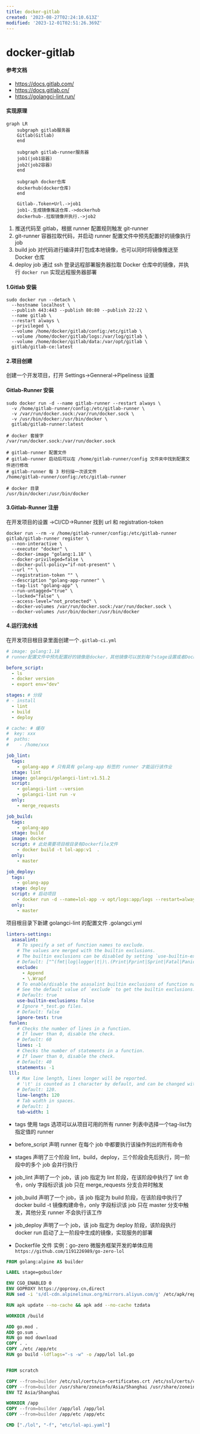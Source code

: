 ```yaml
---
title: docker-gitlab
created: '2023-08-27T02:24:10.613Z'
modified: '2023-12-01T02:51:26.369Z'
---
```


# docker-gitlab

#### 参考文档
- https://docs.gitlab.com/
- https://docs.gitlab.cn/
- https://golangci-lint.run/

#### 实现原理
```mermaid
graph LR
    subgraph gitlab服务器
    Gitlab(Gitlab)
    end

    subgraph gitlab-runner服务器
    job1(job1容器)
    job2(job2容器)
    end

    subgraph docker仓库
    dockerhub(docker仓库)
    end

    Gitlab-.Token+Url.->job1
    job1-.生成镜像推送仓库.->dockerhub
    dockerhub-.拉取镜像并执行.->job2

```
1. 推送代码至 gitlab，根据 runner 配置规则触发 git-runner
2. git-runner 容器拉取代码，并启动 runner 配置文件中预先配置好的镜像执行 job
3. build job 对代码进行编译并打包成本地镜像，也可以同时将镜像推送至 Docker 仓库
4. deploy job 通过 ssh 登录远程部署服务器拉取 Docker 仓库中的镜像，并执行 `docker run` 实现远程服务器部署

#### 1.Gitlab 安装

```shell
sudo docker run --detach \
  --hostname localhost \
  --publish 443:443 --publish 80:80 --publish 22:22 \
  --name gitlab \
  --restart always \
  --privileged \
  --volume /home/docker/gitlab/config:/etc/gitlab \
  --volume /home/docker/gitlab/logs:/var/log/gitlab \
  --volume /home/docker/gitlab/data:/var/opt/gitlab \
  gitlab/gitlab-ce:latest
```
#### 2.项目创建
创建一个开发项目，打开 Settings->Genneral->Pipeliness 设置

#### Gitlab-Runner 安装

```shell
sudo docker run -d --name gitlab-runner --restart always \
  -v /home/gitlab-runner/config:/etc/gitlab-runner \
  -v /var/run/docker.sock:/var/run/docker.sock \
  -v /usr/bin/docker:/usr/bin/docker \
  gitlab/gitlab-runner:latest
```

```shell
# docker 套接字
/var/run/docker.sock:/var/run/docker.sock

# gitlab-runner 配置文件
# gitlab-runner 启动后可以在 /home/gitlab-runner/config 文件夹中找到配置文件进行修改
# gitlab-runner 每 3 秒扫描一次该文件
/home/gitlab-runner/config:/etc/gitlab-runner

# docker 目录
/usr/bin/docker:/usr/bin/docker
```

#### 3.Gitlab-Runner 注册
在开发项目的设置 ->CI/CD->Runner 找到 url 和 registration-token

```shell
docker run --rm -v /home/gitlab-runner/config:/etc/gitlab-runner gitlab/gitlab-runner register \
  --non-interactive \
  --executor "docker" \
  --docker-image "golang:1.18" \
  --docker-privileged=false \
  --docker-pull-policy="if-not-present" \
  --url "" \
  --registration-token "" \
  --description "golang-app-runner" \
  --tag-list "golang-app" \
  --run-untagged="true" \
  --locked="false" \
  --access-level="not_protected" \
  --docker-volumes /var/run/docker.sock:/var/run/docker.sock \
  --docker-volumes /usr/bin/docker:/usr/bin/docker
```

#### 4.运行流水线
在开发项目根目录里面创建一个`.gitlab-ci.yml`

```yaml
# image: golang:1.18 
# runner配置文件中预先配置好的镜像是docker，其他镜像可以放到每个stage设置或者Dockerfile文件设置

before_script:
  - ls
  - docker version
  - export env="dev"

stages: # 分段
# - install
  - lint
  - build
  - deploy

# cache: # 缓存
#  key: xxx
#  paths:
#    - /home/xxx

job_lint:
  tags:
    - golang-app # 只有具有 golang-app 标签的 runner 才能运行该作业
  stage: lint
  image: golangci/golangci-lint:v1.51.2
  script:
    - golangci-lint --version
    - golangci-lint run -v
  only:
    - merge_requests

job_build:
  tags:
    - golang-app
  stage: build
  image: docker
  script: # 此处需要项目根目录有Dockerfile文件
    - docker build -t lol-app:v1  .
  only:
    - master

job_deploy:
  tags:
    - golang-app
  stage: deploy
  script: # 启动项目
    - docker run -d --name=lol-app -v opt/logs:app/logs --restart=always lol-app:v1
  only:
    - master
```

项目根目录下新建 golangci-lint 的配置文件 .golangci.yml
```yaml
linters-settings:
  asasalint:
    # To specify a set of function names to exclude.
    # The values are merged with the builtin exclusions.
    # The builtin exclusions can be disabled by setting `use-builtin-exclusions` to `false`.
    # Default: ["^(fmt|log|logger|t|)\.(Print|Fprint|Sprint|Fatal|Panic|Error|Warn|Warning|Info|Debug|Log)(|f|ln)$"]
    exclude:
      - Append
      - \.Wrapf
    # To enable/disable the asasalint builtin exclusions of function names.
    # See the default value of `exclude` to get the builtin exclusions.
    # Default: true
    use-builtin-exclusions: false
    # Ignore *_test.go files.
    # Default: false
    ignore-test: true
 funlen:
    # Checks the number of lines in a function.
    # If lower than 0, disable the check.
    # Default: 60
    lines: -1
    # Checks the number of statements in a function.
    # If lower than 0, disable the check.
    # Default: 40
    statements: -1
 lll:
    # Max line length, lines longer will be reported.
    # '\t' is counted as 1 character by default, and can be changed with the tab-width option.
    # Default: 120.
    line-length: 120
    # Tab width in spaces.
    # Default: 1
    tab-width: 1
```
- tags
使用 tags 选项可以从项目可用的所有 runner 列表中选择一个tag-list为指定值的 runner

- before_script
声明 runner 在每个 job 中都要执行该操作列出的所有命令

- stages
声明了三个阶段 lint，build，deploy，三个阶段会先后执行，同一阶段中的多个 job 会并行执行

- job_lint
声明了一个 job，该 job 指定为 lint 阶段，在该阶段中执行了 lint 命令，only 字段标识该 job 只在 merge_requests 分支合并时触发

- job_build
声明了一个 job，该 job 指定为 build 阶段，在该阶段中执行了 docker build -t 镜像构建命令，only 字段标识该 job 只在 master 分支中触发，其他分支 runner 不会执行该工作

- job_deploy
声明了一个 job，该 job 指定为 deploy 阶段，该阶段执行 docker run 启动了上一阶段中生成的镜像，实现服务的部署

- Dockerfile 文件
实例：go-zero 微服务框架开发的单体应用 `https://github.com/1191226989/go-zero-lol`

```dockerfile
FROM golang:alpine AS builder

LABEL stage=gobuilder

ENV CGO_ENABLED 0
ENV GOPROXY https://goproxy.cn,direct
RUN sed -i 's/dl-cdn.alpinelinux.org/mirrors.aliyun.com/g' /etc/apk/repositories

RUN apk update --no-cache && apk add --no-cache tzdata

WORKDIR /build

ADD go.mod .
ADD go.sum .
RUN go mod download
COPY . .
COPY ./etc /app/etc
RUN go build -ldflags="-s -w" -o /app/lol lol.go


FROM scratch

COPY --from=builder /etc/ssl/certs/ca-certificates.crt /etc/ssl/certs/ca-certificates.crt
COPY --from=builder /usr/share/zoneinfo/Asia/Shanghai /usr/share/zoneinfo/Asia/Shanghai
ENV TZ Asia/Shanghai

WORKDIR /app
COPY --from=builder /app/lol /app/lol
COPY --from=builder /app/etc /app/etc

CMD ["./lol", "-f", "etc/lol-api.yaml"]
```
